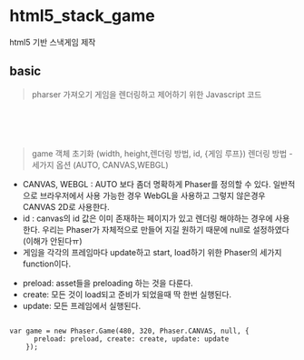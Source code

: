 # html5_stack_game
html5 기반 스낵게임 제작

## basic
> pharser 가져오기
게임을 렌더링하고 제어하기 위한 Javascript 코드
<pre><code>
<script src="js/phaser.min.js"></script>
</code></pre>

>game 객체 초기화
(width, height,렌더링 방법, id, {게임 루프})
렌더링 방법 - 세가지 옵션 (AUTO, CANVAS,WEBGL)

+ CANVAS, WEBGL : AUTO 보다 좀더 명확하게 Phaser를 정의할 수 있다.
일반적으로 브라우저에서 사용 가능한 경우 WebGL을 사용하고 그렇지 않은경우 CANVAS 2D로 사용한다.
+ id : canvas의 id 값은 이미 존재하는 페이지가 있고 렌더링 해야하는 경우에 사용한다.
우리는 Phaser가 자체적으로 만들어 지길 원하기 때문에 null로 설정하였다 (이해가 안된다ㅠ)
+ 게임을 각각의 프레임마다 update하고 start, load하기 위한 Phaser의 세가지 function이다.
- preload: asset들을 preloading 하는 것을 다룬다. 
- create: 모든 것이 load되고 준비가 되었을때 딱 한번 실행된다.
- update: 모든 프레임에서 실행된다.
<pre><code>
var game = new Phaser.Game(480, 320, Phaser.CANVAS, null, {
      preload: preload, create: create, update: update
    });
</code></pre>

